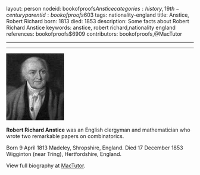 layout: person
nodeid: bookofproofs$Anstice
categories: history,19th-century
parentid: bookofproofs$603
tags: nationality-england
title: Anstice, Robert Richard
born: 1813
died: 1853
description: Some facts about Robert Richard Anstice
keywords: anstice, robert richard,nationality england
references: bookofproofs$6909
contributors: bookofproofs,@MacTutor

---


---

![Anstice.jpg](https://github.com/bookofproofs/bookofproofs.github.io/blob/main/_sources/_assets/images/portraits/Anstice.jpg?raw=true)

**Robert Richard Anstice** was an English clergyman and mathematician who wrote two remarkable papers on combinatorics.

Born 9 April 1813 Madeley, Shropshire, England. Died 17 December 1853 Wigginton (near Tring), Hertfordshire, England.


View full biography at [MacTutor](https://mathshistory.st-andrews.ac.uk/Biographies/Anstice/).